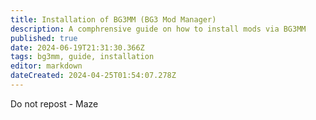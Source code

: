 ```yaml
---
title: Installation of BG3MM (BG3 Mod Manager)
description: A comphrensive guide on how to install mods via BG3MM 
published: true
date: 2024-06-19T21:31:30.366Z
tags: bg3mm, guide, installation
editor: markdown
dateCreated: 2024-04-25T01:54:07.278Z
---
```


Do not repost - Maze